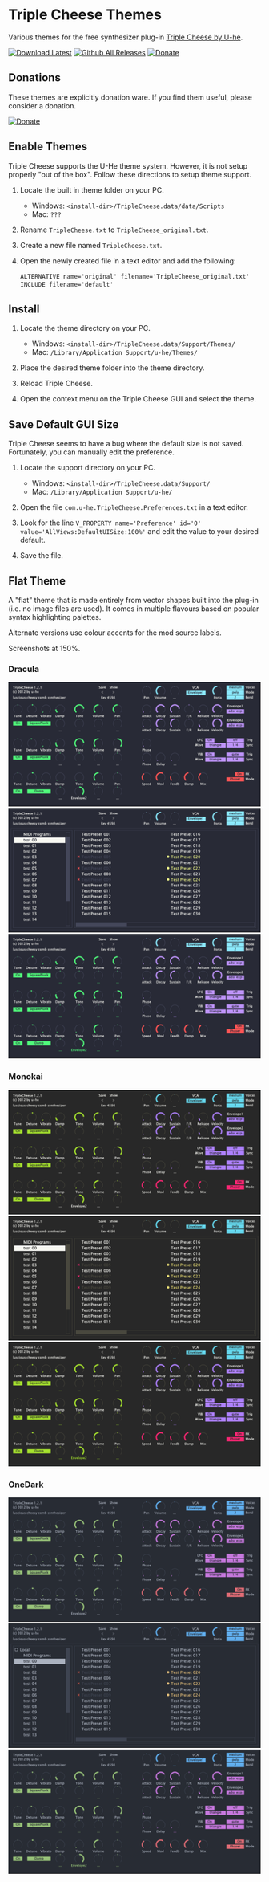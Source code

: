 # Triple Cheese Themes

Various themes for the free synthesizer plug-in [Triple Cheese by U-he](http://www.u-he.com/cms/triple-cheese).

[![Download Latest](https://img.shields.io/badge/download-latest-green.svg)](https://github.com/dozius/triple-cheese-themes/releases/latest)
[![Github All Releases](https://img.shields.io/github/downloads/dozius/triple-cheese-themes/total.svg)](https://github.com/dozius/triple-cheese-themes/releases/latest)
[![Donate](https://img.shields.io/badge/donate-paypal-blue.svg)](https://www.paypal.me/cisc)

## Donations

These themes are explicitly donation ware. If you find them useful, please consider a donation.

[![Donate](https://img.shields.io/badge/donate-paypal-blue.svg)](https://www.paypal.me/cisc)

## Enable Themes

Triple Cheese supports the U-He theme system. However, it is not setup properly "out of the box". Follow these directions to setup theme support.

1. Locate the built in theme folder on your PC.

    * Windows: `<install-dir>/TripleCheese.data/data/Scripts`
    * Mac: `???`

2. Rename `TripleCheese.txt` to `TripleCheese_original.txt`.

3. Create a new file named `TripleCheese.txt`.

4. Open the newly created file in a text editor and add the following:
   ```
   ALTERNATIVE name='original' filename='TripleCheese_original.txt'
   INCLUDE filename='default'
   ```

## Install

1. Locate the theme directory on your PC.

    * Windows: `<install-dir>/TripleCheese.data/Support/Themes/`
    * Mac: `/Library/Application Support/u-he/Themes/`

2. Place the desired theme folder into the theme directory.

3. Reload Triple Cheese.

4. Open the context menu on the Triple Cheese GUI and select the theme.

## Save Default GUI Size

Triple Cheese seems to have a bug where the default size is not saved. Fortunately, you can manually edit the preference.

1. Locate the support directory on your PC.

    * Windows: `<install-dir>/TripleCheese.data/Support/`
    * Mac: `/Library/Application Support/u-he/`

2. Open the file `com.u-he.TripleCheese.Preferences.txt` in a text editor.

3. Look for the line `V_PROPERTY name='Preference' id='0' value='AllViews:DefaultUISize:100%'` and edit the value to your desired default.

4. Save the file.

## Flat Theme

A "flat" theme that is made entirely from vector shapes built into the plug-in (i.e. no image files are used). It comes in multiple flavours based on popular syntax highlighting palettes.

Alternate versions use colour accents for the mod source labels.

Screenshots at 150%.

### Dracula
![Alt text](/screenshots/dracula.png?raw=true "dracula gui")
![Alt text](/screenshots/dracula-manager.png?raw=true "dracula gui manager")
![Alt text](/screenshots/dracula-alt.png?raw=true "dracula-alt gui")

### Monokai
![Alt text](/screenshots/monokai.png?raw=true "monokai gui")
![Alt text](/screenshots/monokai-manager.png?raw=true "monokai gui manager")
![Alt text](/screenshots/monokai-alt.png?raw=true "monokai-alt gui")

### OneDark
![Alt text](/screenshots/onedark.png?raw=true "onedark gui")
![Alt text](/screenshots/onedark-manager.png?raw=true "onedark gui manager")
![Alt text](/screenshots/onedark-alt.png?raw=true "onedark-alt gui")
